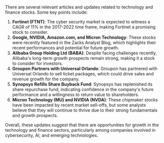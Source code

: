 There are several relevant articles and updates related to technology and finance stocks. Some key points include:

1. **Fortinet (FTNT)**: The cyber security market is expected to witness a CAGR of 11% in the 2017-2022 time frame, making Fortinet a promising stock to consider.
2. **Google, NVIDIA, Amazon.com, and Micron Technology**: These stocks were recently featured in the Zacks Analyst Blog, which highlights their recent performances and potential for future growth.
3. **Alibaba Group Holding Ltd (BABA)**: Despite facing challenges recently, Alibaba's long-term growth prospects remain strong, making it a stock to consider for investors.
4. **Groupon Partners with Universal Orlando**: Groupon has partnered with Universal Orlando to sell ticket packages, which could drive sales and revenue growth for the company.
5. **Synopsys Refills Share Buyback Fund**: Synopsys has replenished its share repurchase fund, indicating confidence in the company's future performance and a willingness to return value to shareholders.
6. **Micron Technology (MU) and NVIDIA (NVDA)**: These chipmaker stocks have been impacted by recent market sell-offs, but some analysts believe that they will continue to thrive due to their strong fundamentals and growth prospects.

Overall, these updates suggest that there are opportunities for growth in the technology and finance sectors, particularly among companies involved in cybersecurity, AI, and emerging technologies.